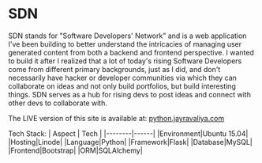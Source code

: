 # SDN

SDN stands for "Software Developers' Network" and is a web application I've been building to better understand the intricacies of managing user generated content from both a backend and frontend perspective. I wanted to build it after I realized that a lot of today's rising Software Developers come from different primary backgrounds, just as I did, and don't necessarily have hacker or developer communities via which they can collaborate on ideas and not only build portfolios, but build interesting things. SDN serves as a hub for rising devs to post ideas and connect with other devs to collaborate with.

The LIVE version of this site is available at: [python.jayravaliya.com](python.jayravaliya.com)

Tech Stack:
| Aspect | Tech |
|--------|------|
|Environment|Ubuntu 15.04|
|Hosting|Linode|
|Language|Python|
|Framework|Flask|
|Database|MySQL|
|Frontend|Bootstrap|
|ORM|SQLAlchemy|
